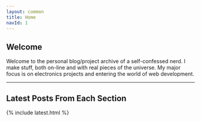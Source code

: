 ```yaml
---
layout: common
title: Home
navId: 1
---
```


## Welcome

Welcome to the personal blog/project archive of a self-confessed nerd. I make stuff, both on-line and with real pieces of the universe. My major focus is on electronics projects and entering the world of web development.

<hr>

## Latest Posts From Each Section

{% include latest.html %}
